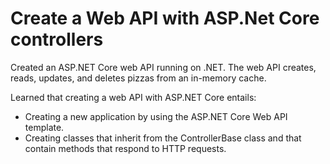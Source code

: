 # Create a Web API with ASP.Net Core controllers

Created an ASP.NET Core web API running on .NET. The web API creates, reads, updates, and deletes pizzas from an in-memory cache.

Learned that creating a web API with ASP.NET Core entails:

- Creating a new application by using the ASP.NET Core Web API template.
- Creating classes that inherit from the ControllerBase class and that contain methods that respond to HTTP requests.